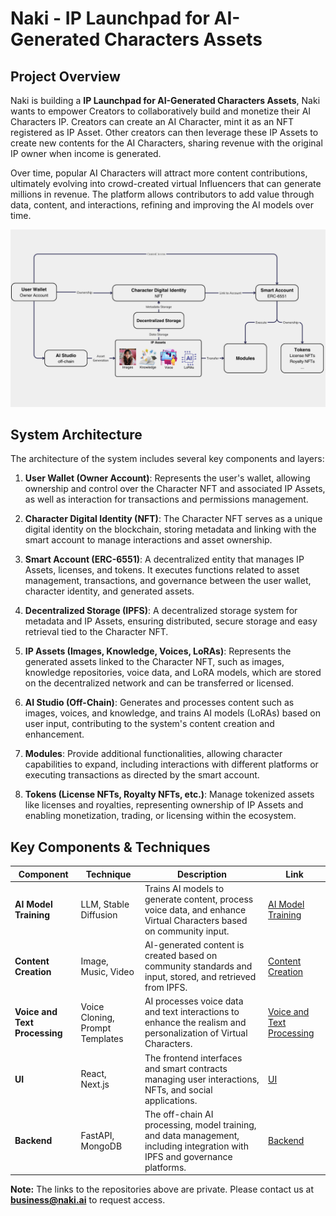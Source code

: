 
# Naki - IP Launchpad for AI-Generated Characters Assets

## Project Overview

Naki is building a **IP Launchpad for AI-Generated Characters Assets**, Naki wants to empower Creators to collaboratively build and monetize their AI Characters IP. Creators can create an AI Character, mint it as an NFT registered as IP Asset. Other creators can then leverage these IP Assets to create new contents for the AI Characters, sharing revenue with the original IP owner when income is generated.

Over time, popular AI Characters will attract more content contributions, ultimately evolving into crowd-created virtual Influencers that can generate millions in revenue. The platform allows contributors to add value through data, content, and interactions, refining and improving the AI models over time.

![Naki Architecture](./naki-architecture.png)


## System Architecture

The architecture of the system includes several key components and layers:

1. **User Wallet (Owner Account)**: Represents the user's wallet, allowing ownership and control over the Character NFT and associated IP Assets, as well as interaction for transactions and permissions management.

2. **Character Digital Identity (NFT)**: The Character NFT serves as a unique digital identity on the blockchain, storing metadata and linking with the smart account to manage interactions and asset ownership.

3. **Smart Account (ERC-6551)**: A decentralized entity that manages IP Assets, licenses, and tokens. It executes functions related to asset management, transactions, and governance between the user wallet, character identity, and generated assets.

4. **Decentralized Storage (IPFS)**: A decentralized storage system for metadata and IP Assets, ensuring distributed, secure storage and easy retrieval tied to the Character NFT.

5. **IP Assets (Images, Knowledge, Voices, LoRAs)**: Represents the generated assets linked to the Character NFT, such as images, knowledge repositories, voice data, and LoRA models, which are stored on the decentralized network and can be transferred or licensed.

6. **AI Studio (Off-Chain)**: Generates and processes content such as images, voices, and knowledge, and trains AI models (LoRAs) based on user input, contributing to the system's content creation and enhancement.

7. **Modules**: Provide additional functionalities, allowing character capabilities to expand, including interactions with different platforms or executing transactions as directed by the smart account.

8. **Tokens (License NFTs, Royalty NFTs, etc.)**: Manage tokenized assets like licenses and royalties, representing ownership of IP Assets and enabling monetization, trading, or licensing within the ecosystem.
   

## Key Components & Techniques

| Component | Technique | Description | Link |
| --------- | --------- | ----------- | ---- |
| **AI Model Training** | LLM, Stable Diffusion | Trains AI models to generate content, process voice data, and enhance Virtual Characters based on community input. | [AI Model Training](https://github.com/Naki-Official/llm-fine-tuning) |
| **Content Creation** | Image, Music, Video | AI-generated content is created based on community standards and input, stored, and retrieved from IPFS. | [Content Creation](https://github.com/Naki-Official/content-creation) |
| **Voice and Text Processing** | Voice Cloning, Prompt Templates | AI processes voice data and text interactions to enhance the realism and personalization of Virtual Characters. | [Voice and Text Processing](https://github.com/Naki-Official/voice-cloning) |
| **UI** | React, Next.js | The frontend interfaces and smart contracts managing user interactions, NFTs, and social applications. | [UI](https://github.com/Naki-Official/naki-web-app-ui) |
| **Backend** | FastAPI, MongoDB | The off-chain AI processing, model training, and data management, including integration with IPFS and governance platforms. | [Backend](https://github.com/Naki-Official/naki-web-app-backend) |

**Note:** The links to the repositories above are private. Please contact us at **business@naki.ai** to request access.
